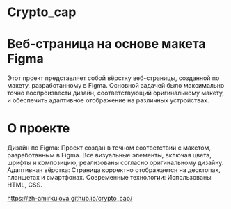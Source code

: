 # Crypto_cap

# Веб-страница на основе макета Figma
Этот проект представляет собой вёрстку веб-страницы, созданной по макету, разработанному в Figma. Основной задачей было максимально точно воспроизвести дизайн, соответствующий оригинальному макету, и обеспечить адаптивное отображение на различных устройствах.

# О проекте
Дизайн по Figma: Проект создан в точном соответствии с макетом, разработанным в Figma. Все визуальные элементы, включая цвета, шрифты и композицию, реализованы согласно оригинальному дизайну.
Адаптивная вёрстка: Страница корректно отображается на десктопах, планшетах и смартфонах.
Современные технологии: Использованы HTML, CSS.

https://zh-amirkulova.github.io/crypto_cap/
